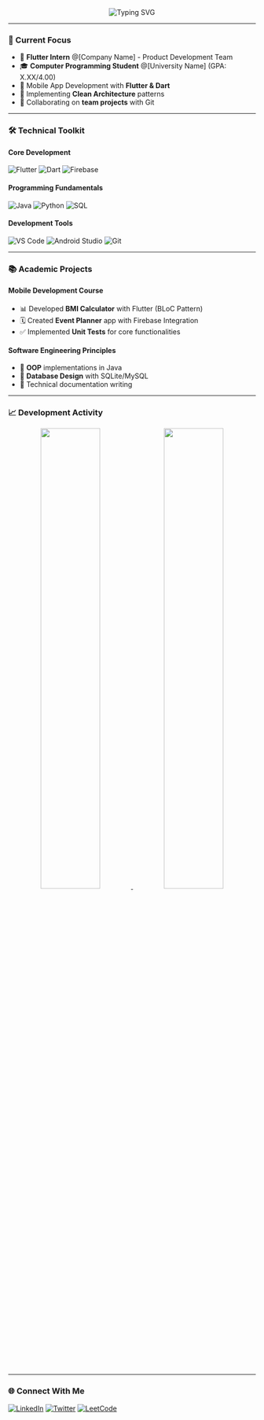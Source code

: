 <div align="center">
  <img src="https://readme-typing-svg.demolab.com?font=Fira+Code&size=26&duration=2800&pause=1000&color=58A6FF&center=true&vCenter=true&width=800&lines=Hi+%F0%9F%91%8B%2C+I'm+devtengry;Flutter+Developer+Intern+%7C+Computer+Programming+Student;Based+in+T%C3%BCrkiye+%F0%9F%87%B9%F0%9F%87%B7" alt="Typing SVG" />
</div>

---

### 📌 Current Focus
- 🏢 **Flutter Intern** @[Company Name] - Product Development Team
- 🎓 **Computer Programming Student** @[University Name] (GPA: X.XX/4.00)
- 📱 Mobile App Development with **Flutter & Dart**
- 🔄 Implementing **Clean Architecture** patterns
- 🤝 Collaborating on **team projects** with Git

---

### 🛠 Technical Toolkit
#### Core Development
![Flutter](https://img.shields.io/badge/-Flutter-02569B?style=flat-square&logo=flutter&logoColor=white)
![Dart](https://img.shields.io/badge/-Dart-0175C2?style=flat-square&logo=dart&logoColor=white)
![Firebase](https://img.shields.io/badge/-Firebase-FFCA28?style=flat-square&logo=firebase&logoColor=black)

#### Programming Fundamentals
![Java](https://img.shields.io/badge/-Java-007396?style=flat-square&logo=openjdk&logoColor=white)
![Python](https://img.shields.io/badge/-Python-3776AB?style=flat-square&logo=python&logoColor=white)
![SQL](https://img.shields.io/badge/-SQL-4479A1?style=flat-square&logo=postgresql&logoColor=white)

#### Development Tools
![VS Code](https://img.shields.io/badge/-VS_Code-007ACC?style=flat-square&logo=visual-studio-code&logoColor=white)
![Android Studio](https://img.shields.io/badge/-Android_Studio-3DDC84?style=flat-square&logo=android-studio&logoColor=white)
![Git](https://img.shields.io/badge/-Git-F05032?style=flat-square&logo=git&logoColor=white)

---

### 📚 Academic Projects
#### Mobile Development Course
- 📊 Developed **BMI Calculator** with Flutter (BLoC Pattern)
- 🗓 Created **Event Planner** app with Firebase Integration
- ✅ Implemented **Unit Tests** for core functionalities

#### Software Engineering Principles
- 🧩 **OOP** implementations in Java
- 🔗 **Database Design** with SQLite/MySQL
- 📝 Technical documentation writing

---

### 📈 Development Activity
<div align="center">
  <a href="https://github.com/devtengry">
    <img width="49%" src="https://github-readme-stats.vercel.app/api?username=devtengry&show_icons=true&theme=vue&hide_border=true&include_all_commits=true" />
    <img width="49%" src="https://github-readme-streak-stats.herokuapp.com?user=devtengry&theme=vue&hide_border=true" />
  </a>
</div>

---

### 🌐 Connect With Me
[![LinkedIn](https://img.shields.io/badge/LinkedIn-0A66C2?style=for-the-badge&logo=linkedin&logoColor=white)](#)
[![Twitter](https://img.shields.io/badge/Twitter-1DA1F2?style=for-the-badge&logo=twitter&logoColor=white)](https://twitter.com/devtengry)
[![LeetCode](https://img.shields.io/badge/-LeetCode-FFA116?style=for-the-badge&logo=leetcode&logoColor=black)](https://leetcode.com/devtengry)

